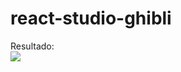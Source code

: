 # react-studio-ghibli

Resultado: <br>
<img src="https://cdn.discordapp.com/attachments/701164137081733201/1009548798063808572/127.0.0.1_5173_.png"/>

